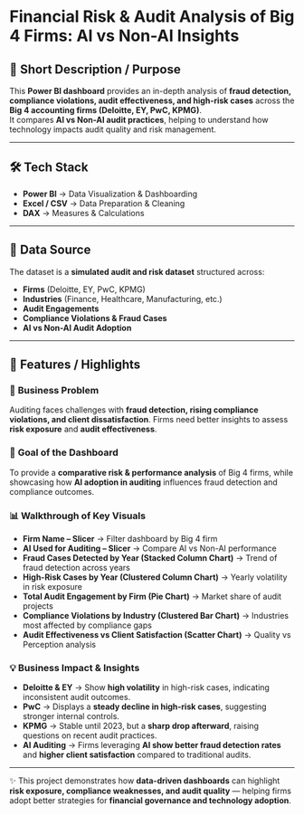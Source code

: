 # **Financial Risk & Audit Analysis of Big 4 Firms: AI vs Non-AI Insights**

## 📌 Short Description / Purpose  
This **Power BI dashboard** provides an in-depth analysis of **fraud detection, compliance violations, audit effectiveness, and high-risk cases** across the **Big 4 accounting firms (Deloitte, EY, PwC, KPMG)**.  
It compares **AI vs Non-AI audit practices**, helping to understand how technology impacts audit quality and risk management.  

---

## 🛠️ Tech Stack  
- **Power BI** → Data Visualization & Dashboarding  
- **Excel / CSV** → Data Preparation & Cleaning  
- **DAX** → Measures & Calculations  

---

## 📂 Data Source  
The dataset is a **simulated audit and risk dataset** structured across:  
- **Firms** (Deloitte, EY, PwC, KPMG)  
- **Industries** (Finance, Healthcare, Manufacturing, etc.)  
- **Audit Engagements**  
- **Compliance Violations & Fraud Cases**  
- **AI vs Non-AI Audit Adoption**  

---

## 🚀 Features / Highlights  

### 🔎 **Business Problem**  
Auditing faces challenges with **fraud detection, rising compliance violations, and client dissatisfaction**. Firms need better insights to assess **risk exposure** and **audit effectiveness**.  

### 🎯 **Goal of the Dashboard**  
To provide a **comparative risk & performance analysis** of Big 4 firms, while showcasing how **AI adoption in auditing** influences fraud detection and compliance outcomes.  

### 📊 **Walkthrough of Key Visuals**  
- **Firm Name – Slicer** → Filter dashboard by Big 4 firm  
- **AI Used for Auditing – Slicer** → Compare AI vs Non-AI performance  
- **Fraud Cases Detected by Year (Stacked Column Chart)** → Trend of fraud detection across years  
- **High-Risk Cases by Year (Clustered Column Chart)** → Yearly volatility in risk exposure  
- **Total Audit Engagement by Firm (Pie Chart)** → Market share of audit projects  
- **Compliance Violations by Industry (Clustered Bar Chart)** → Industries most affected by compliance gaps  
- **Audit Effectiveness vs Client Satisfaction (Scatter Chart)** → Quality vs Perception analysis  

### 💡 **Business Impact & Insights**  
- **Deloitte & EY** → Show **high volatility** in high-risk cases, indicating inconsistent audit outcomes.  
- **PwC** → Displays a **steady decline in high-risk cases**, suggesting stronger internal controls.  
- **KPMG** → Stable until 2023, but a **sharp drop afterward**, raising questions on recent audit practices.  
- **AI Auditing** → Firms leveraging **AI show better fraud detection rates** and **higher client satisfaction** compared to traditional audits.  

---

✨ This project demonstrates how **data-driven dashboards** can highlight **risk exposure, compliance weaknesses, and audit quality** — helping firms adopt better strategies for **financial governance and technology adoption**.  
